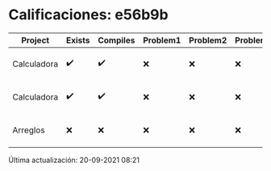 # Calificaciones: e56b9b
|Project|Exists|Compiles|Problem1|Problem2|Problem3|Extra|CommitHash|CommitDate|CheckDate|Comments|DueDate|Grade|
|-|-|-|-|-|-|-|-|-|-|-|-|-|
|Calculadora|✔️|✔️|❌|❌|❌|✔️|c97da9d9c4b265902699639e9ee4e9196c31a159|17-09-2021 19:05:43|17-09-2021 19:15:19|Revisa la operación suma-No implementaste operaciones con números flotantes-Revisa la operación división|17-09-2021 21:00:00|7.333333333333333|
|Calculadora|✔️|✔️|❌|❌|❌|✔️|343676d91e2aa1f3339d4a91bb237326b06b424c|17-09-2021 19:27:35|17-09-2021 20:12:29|Revisa la operación suma-No implementaste operaciones con números flotantes-Revisa la operación división|17-09-2021 21:00:00|7.333333333333333|
|Arreglos|❌|❌|❌|❌|❌|❌|NA|NA|20-09-2021 08:21:03|No se encontró el archivo en PracticasComputacionI/Arreglos/Arreglos.cpp|24-09-2021 21:00:00|5.0|

Última actualización: 20-09-2021 08:21